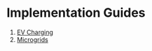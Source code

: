 # Implementation Guides

1. [EV Charging](./EV_Charging/EV-charging.md)
2. [Microgrids](./Microgrids.md)
